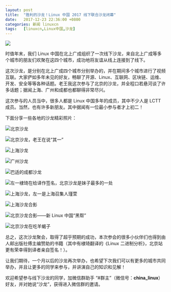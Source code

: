 ```yaml
---
layout: post
title:	"胜利的沙龙！Linux 中国 2017 线下联合沙龙闭幕"
date:	2017-12-23 22:36:00 +0800 
categories:	新闻 linuxcn 
tags:	[linuxcn,Linux中国,沙龙]
---
```



![](/Asserts/Images/album/201712/23/223643pmfl4lbf0fomff04.jpg)


时值年末，我们 Linux 中国在北上广成组织了一次线下沙龙，来自北上广成等多个城市的朋友们欢聚在这四个城市，成功地将友谊从线上连接到了线下。


这次沙龙，是分别在北上广成四个城市分别举办的，并在期间多个城市进行了视频互联。大家俨如多年未见的好友，畅聊了开源、Linux、互联网、区块链、运维、开发、安全等等各种话题。老王我这次参与了北京的沙龙，并全程口若悬河谈了许多话题；据闻上海、广州和成都也都聊得非常尽兴。


这次参与的人员当中，很多人都是 Linux 中国多年的成员，其中不少人是 LCTT 成员。当然，也有许多新朋友。其中据闻有一位最小参与者才上初二！


下面分享一些各地的沙龙精彩照片：


![北京沙龙](/Asserts/Images/album/201712/23/222750jsfd6dicta2f6ods.jpg)


![北京沙龙，老王在说“其一”](/Asserts/Images/album/201712/23/222750vanocnaanrf5o5ay.jpg)


![上海沙龙](/Asserts/Images/album/201712/23/222751jte1tkllw8uue9kl.jpg)


![广州沙龙](/Asserts/Images/album/201712/23/222752cenononr57e3y7nu.jpg)


![巴适的成都沙龙](/Asserts/Images/album/201712/23/222752ekpn7jav7pjpwskf.jpg)


![左一棣琦在给译作签名，北京沙龙是妹子最多的一处](/Asserts/Images/album/201712/23/222753btz9teoshvzipvo9.jpg)


![上海沙龙，左一是上海召集人瑾萱](/Asserts/Images/album/201712/23/222753w4965k9575a4jk7f.jpg)


![上海沙龙合影](/Asserts/Images/album/201712/23/222754kx2z7x3o2s072vcz.jpg)


![北京沙龙合影——新 Linux 中国“黑帮”](/Asserts/Images/album/201712/24/000418cs6d6nc12cze56oy.jpg)


![北京沙龙在吃羊蝎子](/Asserts/Images/album/201712/23/222755uihuq3jice7i78k4.jpg)


总之，这次沙龙聚会，取得了超乎预期的成功，本次参会的很多小伙伴们也得到由人邮出版社傅主编赞助的书籍（其中有棣琦翻译的《Linux 二进制分析》，北京站更有荣幸得到译者亲自签名！）。


让我们期待，一个月以后的沙龙再次举办，也希望下次我们可以有更多的城市共同举办，并且让更多的同学来参与，并讲演自己的知识和见解！


欢迎希望参与线下沙龙的同学，加微信群助手 “#群主”（微信号：**china\_linux**）好友，并对她说“沙龙”，获得进入微信群的邀请。
